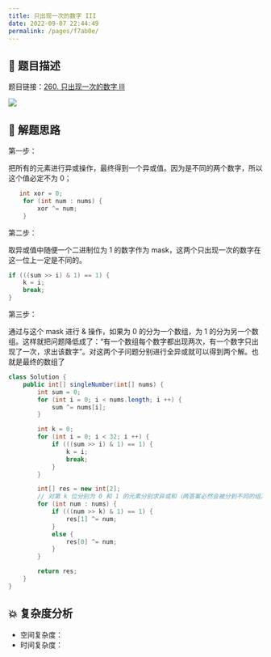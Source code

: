 ```yaml
---
title: 只出现一次的数字 III
date: 2022-09-07 22:44:49
permalink: /pages/f7ab0e/
---
```

## 📃 题目描述

题目链接：[260. 只出现一次的数字 III](https://leetcode.cn/problems/single-number-iii/)

![](https://cs-wiki.oss-cn-shanghai.aliyuncs.com/img/image-20220907224516783.png)

## 🔔 解题思路

第一步：

把所有的元素进行异或操作，最终得到一个异或值。因为是不同的两个数字，所以这个值必定不为 0；


```java
   int xor = 0;
    for (int num : nums) {
        xor ^= num;
    } 
```
第二步：

取异或值中随便一个二进制位为 1 的数字作为 mask，这两个只出现一次的数字在这一位上一定是不同的。

```java
if (((sum >> i) & 1) == 1) {
	k = i;
	break;
}
```

第三步：

通过与这个 mask 进行 & 操作，如果为 0 的分为一个数组，为 1 的分为另一个数组。这样就把问题降低成了：“有一个数组每个数字都出现两次，有一个数字只出现了一次，求出该数字”。对这两个子问题分别进行全异或就可以得到两个解。也就是最终的数组了


```java
class Solution {
    public int[] singleNumber(int[] nums) {
        int sum = 0;
        for (int i = 0; i < nums.length; i ++) {
            sum ^= nums[i];
        }

        int k = 0;
        for (int i = 0; i < 32; i ++) {
            if (((sum >> i) & 1) == 1) {
                k = i;
                break;
            }
        }

        int[] res = new int[2];
        // 对第 k 位分别为 0 和 1 的元素分别求异或和（两答案必然会被分到不同的组）
        for (int num : nums) {
            if (((num >> k) & 1) == 1) {
                res[1] ^= num;
            }
            else {
                res[0] ^= num;
            }
        }

        return res;
    }
}
```

## 💥 复杂度分析

- 空间复杂度：
- 时间复杂度：